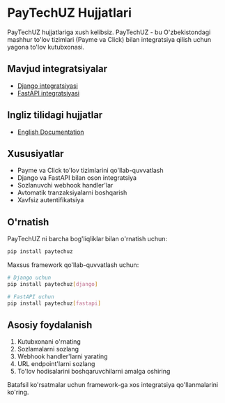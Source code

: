 # PayTechUZ Hujjatlari

PayTechUZ hujjatlariga xush kelibsiz. PayTechUZ - bu O'zbekistondagi mashhur to'lov tizimlari (Payme va Click) bilan integratsiya qilish uchun yagona to'lov kutubxonasi.

## Mavjud integratsiyalar

- [Django integratsiyasi](django_integration.md)
- [FastAPI integratsiyasi](fastapi_integration.md)

## Ingliz tilidagi hujjatlar

- [English Documentation](en/index.md)

## Xususiyatlar

- Payme va Click to'lov tizimlarini qo'llab-quvvatlash
- Django va FastAPI bilan oson integratsiya
- Sozlanuvchi webhook handler'lar
- Avtomatik tranzaksiyalarni boshqarish
- Xavfsiz autentifikatsiya

## O'rnatish

PayTechUZ ni barcha bog'liqliklar bilan o'rnatish uchun:

```bash
pip install paytechuz
```

Maxsus framework qo'llab-quvvatlash uchun:

```bash
# Django uchun
pip install paytechuz[django]

# FastAPI uchun
pip install paytechuz[fastapi]
```

## Asosiy foydalanish

1. Kutubxonani o'rnating
2. Sozlamalarni sozlang
3. Webhook handler'larni yarating
4. URL endpoint'larni sozlang
5. To'lov hodisalarini boshqaruvchilarni amalga oshiring

Batafsil ko'rsatmalar uchun framework-ga xos integratsiya qo'llanmalarini ko'ring.
